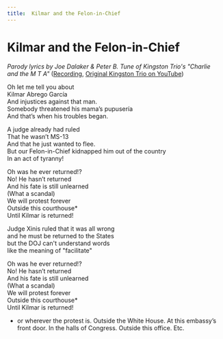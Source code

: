```yaml
---
title:  Kilmar and the Felon-in-Chief 
---
```



# Kilmar and the Felon-in-Chief 

_Parody lyrics by Joe Dalaker & Peter B. Tune of Kingston Trio's "Charlie and the M T A"_  ([Recording](/_Media/kilmar.m4a), [Original Kingston Trio on YouTube](https://www.youtube.com/watch?v=MbtkL5_f6-4))

Oh let me tell you about  
Kilmar Abrego García  
And injustices against that man.  
Somebody threatened his mama’s pupusería  
And that’s when his troubles began.  
  
A judge already had ruled  
That he wasn’t MS-13  
And that he just wanted to flee.  
But our Felon-in-Chief kidnapped him out of the country  
In an act of tyranny!  
  
Oh was he ever returned!?  
No! He hasn’t returned  
And his fate is still unlearned  
      (What a scandal)  
We will protest forever  
Outside this courthouse*  
Until Kilmar is returned!

Judge Xinis ruled that it was all wrong  
and he must be returned to the States  
but the DOJ can't 
understand words  
like the meaning of "facilitate"

Oh was he ever returned!?  
No! He hasn’t returned  
And his fate is still unlearned  
      (What a scandal)  
We will protest forever  
Outside this courthouse*  
Until Kilmar is returned!
  
  
* or wherever the protest is.  Outside the White House.  At this embassy’s front door.  In the halls of Congress.  Outside this office.  Etc.

